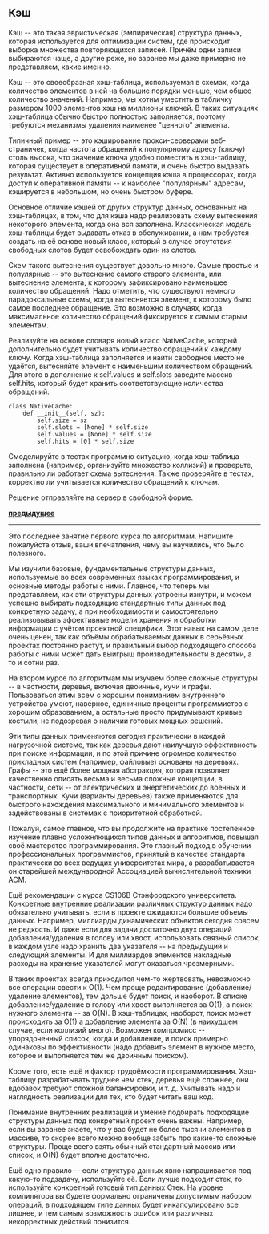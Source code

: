 ## Кэш

Кэш -- это такая эвристическая (эмпирическая) структура данных, которая используется для оптимизации систем, где происходит выборка множества повторяющихся записей. Причём одни записи выбираются чаще, а другие реже, но заранее мы даже примерно не представляем, какие именно.

Кэш -- это своеобразная хэш-таблица, используемая в схемах, когда количество элементов в ней на большие порядки меньше, чем общее количество значений. Например, мы хотим уместить в табличку размером 1000 элементов хэш на миллионы ключей. В таких ситуациях хэш-таблица обычно быстро полностью заполняется, поэтому требуются механизмы удаления наименее "ценного" элемента.

Типичный пример -- это кэширование прокси-серверами веб-страничек, когда частота обращений к популярному адресу (ключу) столь высока, что значение ключа удобно поместить в хэш-таблицу, которая существует в оперативной памяти, и очень быстро выдавать результат. Активно используется концепция кэша в процессорах, когда доступ к оперативной памяти -- к наиболее "популярным" адресам, кэшируется в небольшом, но очень быстром буфере.

Основное отличие кэшей от других структур данных, основанных на хэш-таблицах, в том, что для кэша надо реализовать схему вытеснения некоторого элемента, когда она вся заполнена. Классическая модель хэш-таблицы будет выдавать отказ в обслуживании, а нам требуется создать на её основе новый класс, который в случае отсутствия свободных слотов будет освобождать один из слотов.

Схем такого вытеснения существует довольно много. Самые простые и популярные -- это вытеснение самого старого элемента, или вытеснение элемента, к которому зафиксировано наименьшее количество обращений. Надо отметить, что существуют немного парадоксальные схемы, когда вытесняется элемент, к которому было самое последнее обращение. Это возможно в случаях, когда максимальное количество обращений фиксируется к самым старым элементам.

Реализуйте на основе словаря новый класс NativeCache, который дополнительно будет учитывать количество обращений к каждому ключу. Когда хэш-таблица заполняется и найти свободное место не удаётся, вытесняйте элемент с наименьшим количеством обращений. Для этого в дополнение к self.values и self.slots заведите массив self.hits, который будет хранить соответствующие количества обращений.

```
class NativeCache:
    def __init__(self, sz):
        self.size = sz
        self.slots = [None] * self.size
        self.values = [None] * self.size
        self.hits = [0] * self.size
```

Смоделируйте в тестах программно ситуацию, когда хэш-таблица заполнена (например, организуйте множество коллизий) и проверьте, правильно ли работает схема вытеснения. Также проверяйте в тестах, корректно ли учитывается количество обращений к ключам.

Решение отправляйте на сервер в свободной форме.

**[предыдущее](https://skillsmart.ru/algo/py-kf32y/s83e6f8ef537.html)**

---

Это последнее занятие первого курса по алгоритмам. Напишите пожалуйста отзыв, ваши впечатления, чему вы научились, что было полезного.

Мы изучили базовые, фундаментальные структуры данных, используемые во всех современных языках программирования, и основные методы работы с ними. Главное, что теперь мы представляем, как эти структуры данных устроены изнутри, и можем успешно выбирать подходящие стандартные типы данных под конкретную задачу, а при необходимости и самостоятельно реализовывать эффективные модели хранения и обработки информации с учётом проектной специфики. Этот навык на самом деле очень ценен, так как объёмы обрабатываемых данных в серьёзных проектах постоянно растут, и правильный выбор подходящего способа работы с ними может дать выигрыш производительности в десятки, а то и сотни раз.

На втором курсе по алгоритмам мы изучаем более сложные структуры -- в частности, деревья, включая двоичные, кучи и графы. Пользоваться этим всем с хорошим пониманием внутреннего устройства умеют, наверное, единичные проценты программистов с хорошим образованием, а остальные просто придумывают кривые костыли, не подозревая о наличии готовых мощных решений.

Эти типы данных применяются сегодня практически в каждой нагрузочной системе, так как деревья дают наилучшую эффективность при поиске информации, и по этой причине огромное количество прикладных систем (например, файловые) основаны на деревьях. Графы -- это ещё более мощная абстракция, которая позволяет качественно описать весьма и весьма сложные концепции, в частности, сети -- от электрических и энергетических до военных и транспортных.
Кучи (варианты деревьев) также применяются для быстрого нахождения максимального и минимального элементов и задействованы в системах с приоритетной обработкой.

Пожалуй, самое главное, что вы продолжите на практике постепенное изучение плавно усложняющихся типов данных и алгоритмов, повышая своё мастерство программирования. Это главный подход в обучении профессиональных программистов, принятый в качестве стандарта практически во всех ведущих университетах мира, а разрабатывается он старейшей международной Ассоциацией вычислительной техники ACM.

Ещё рекомендации с курса CS106B Стэнфордского университета.
Конкретные внутренние реализации различных структур данных надо обязательно учитывать, если в проекте ожидаются большие объемы данных. Например, миллиарды динамических объектов сегодня совсем не редкость. И даже если для задачи достаточно двух операций добавления/удаления в голову или хвост, использовать связный список, в каждом узле надо хранить два указателя -- на предыдущий и следующий элементы. И для миллиардов элементов накладные расходы на хранение указателей могут оказаться чрезмерными.

В таких проектах всегда приходится чем-то жертвовать, невозможно все операции свести к O(1). Чем проще редактирование (добавление/удаление элементов), тем дольше будет поиск, и наоборот. В списке добавление/удаление в голову или хвост выполняется за O(1), а поиск нужного элемента -- за O(N). В хэш-таблицах, наоборот, поиск может происходить за O(1) а добавление элемента за O(N) (в наихудшем случае, если коллизий много). Возможен компромисс -- упорядоченный список, когда и добавление, и поиск примерно одинаковы по эффективности (надо добавить элемент в нужное место, которое и выполняется тем же двоичным поиском).

Кроме того, есть ещё и фактор трудоёмкости программирования. Хэш-таблицу разрабатывать труднее чем стек, деревья ещё сложнее, они вдобавок требуют сложной балансировки, и т. д. Учитывать надо и наглядность реализации для тех, кто будет читать ваш код.

Понимание внутренних реализаций и умение подбирать подходящие структуры данных под конкретный проект очень важны. Например, если вы заранее знаете, что у вас будет не более тысячи элементов в массиве, то скорее всего можно вообще забыть про какие-то сложные структуры. Проще всего взять обычный стандартный массив или список, и O(N) будет вполне достаточно.

Ещё одно правило -- если структура данных явно напрашивается под какую-то подзадачу, используйте её. Если лучше подходит стек, то используйте конкретный готовый тип данных Стек. На уровне компилятора вы будете формально ограничены допустимым набором операций, в подходящем типе данных будет инкапсулировано все лишнее, и тем самым возможность ошибок или различных некорректных действий понизится.
